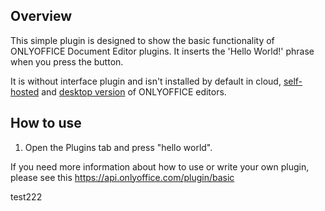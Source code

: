 ## Overview

This simple plugin is designed to show the basic functionality of ONLYOFFICE Document Editor plugins. It inserts the 'Hello World!' phrase when you press the button.

It is without interface plugin and isn't installed by default in cloud, [self-hosted](https://github.com/ONLYOFFICE/DocumentServer) and [desktop version](https://github.com/ONLYOFFICE/DesktopEditors) of ONLYOFFICE editors. 

## How to use

1. Open the Plugins tab and press "hello world".

If you need more information about how to use or write your own plugin, please see this https://api.onlyoffice.com/plugin/basic



test222